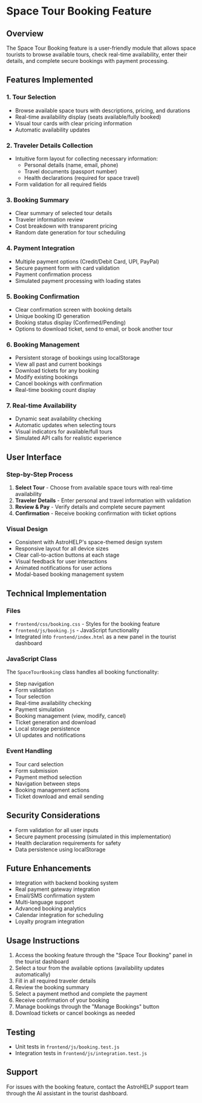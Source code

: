 # Space Tour Booking Feature

## Overview
The Space Tour Booking feature is a user-friendly module that allows space tourists to browse available tours, check real-time availability, enter their details, and complete secure bookings with payment processing.

## Features Implemented

### 1. Tour Selection
- Browse available space tours with descriptions, pricing, and durations
- Real-time availability display (seats available/fully booked)
- Visual tour cards with clear pricing information
- Automatic availability updates

### 2. Traveler Details Collection
- Intuitive form layout for collecting necessary information:
  - Personal details (name, email, phone)
  - Travel documents (passport number)
  - Health declarations (required for space travel)
- Form validation for all required fields

### 3. Booking Summary
- Clear summary of selected tour details
- Traveler information review
- Cost breakdown with transparent pricing
- Random date generation for tour scheduling

### 4. Payment Integration
- Multiple payment options (Credit/Debit Card, UPI, PayPal)
- Secure payment form with card validation
- Payment confirmation process
- Simulated payment processing with loading states

### 5. Booking Confirmation
- Clear confirmation screen with booking details
- Unique booking ID generation
- Booking status display (Confirmed/Pending)
- Options to download ticket, send to email, or book another tour

### 6. Booking Management
- Persistent storage of bookings using localStorage
- View all past and current bookings
- Download tickets for any booking
- Modify existing bookings
- Cancel bookings with confirmation
- Real-time booking count display

### 7. Real-time Availability
- Dynamic seat availability checking
- Automatic updates when selecting tours
- Visual indicators for available/full tours
- Simulated API calls for realistic experience

## User Interface

### Step-by-Step Process
1. **Select Tour** - Choose from available space tours with real-time availability
2. **Traveler Details** - Enter personal and travel information with validation
3. **Review & Pay** - Verify details and complete secure payment
4. **Confirmation** - Receive booking confirmation with ticket options

### Visual Design
- Consistent with AstroHELP's space-themed design system
- Responsive layout for all device sizes
- Clear call-to-action buttons at each stage
- Visual feedback for user interactions
- Animated notifications for user actions
- Modal-based booking management system

## Technical Implementation

### Files
- `frontend/css/booking.css` - Styles for the booking feature
- `frontend/js/booking.js` - JavaScript functionality
- Integrated into `frontend/index.html` as a new panel in the tourist dashboard

### JavaScript Class
The `SpaceTourBooking` class handles all booking functionality:
- Step navigation
- Form validation
- Tour selection
- Real-time availability checking
- Payment simulation
- Booking management (view, modify, cancel)
- Ticket generation and download
- Local storage persistence
- UI updates and notifications

### Event Handling
- Tour card selection
- Form submission
- Payment method selection
- Navigation between steps
- Booking management actions
- Ticket download and email sending

## Security Considerations
- Form validation for all user inputs
- Secure payment processing (simulated in this implementation)
- Health declaration requirements for safety
- Data persistence using localStorage

## Future Enhancements
- Integration with backend booking system
- Real payment gateway integration
- Email/SMS confirmation system
- Multi-language support
- Advanced booking analytics
- Calendar integration for scheduling
- Loyalty program integration

## Usage Instructions
1. Access the booking feature through the "Space Tour Booking" panel in the tourist dashboard
2. Select a tour from the available options (availability updates automatically)
3. Fill in all required traveler details
4. Review the booking summary
5. Select a payment method and complete the payment
6. Receive confirmation of your booking
7. Manage bookings through the "Manage Bookings" button
8. Download tickets or cancel bookings as needed

## Testing
- Unit tests in `frontend/js/booking.test.js`
- Integration tests in `frontend/js/integration.test.js`

## Support
For issues with the booking feature, contact the AstroHELP support team through the AI assistant in the tourist dashboard.
